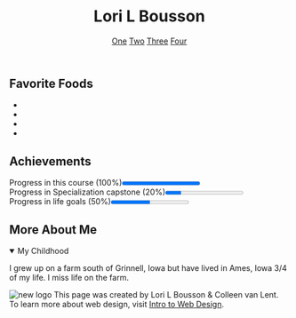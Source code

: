 <!DOCTYPE html>
  <meta charset="utf-8">
<html lang="en">
<head>
  <title>Capstone Final</title>
</head>
<body>
<header>
  <h1>Lori L Bousson</h1>
<nav>
<a href="one.html">One</a>
<a href="two.html">Two</a>
<a href="three.html">Three</a>
<a href="four.html">Four</a>
</nav>
</header>
<section>
  <h2>Favorite Foods</h2>
<ul>
    <li><Pizza></li>
    <li><Meatloaf</li>
    <li><Peanutbutter Cups</li>
    <li><Salad></li>
</ul>
</section>
<section>
   <h2>Achievements</h2>
       <p>Progress in this course (100%)<progress value="1"></progress><br/>
          Progress in Specialization capstone (20%)<progress value="20" max="100"></progress><br/>
          Progress in life goals (50%)<progress value="50" max="100"></progress></p>
</section>
<section>
  <h2>More About Me</h2>
      <details open>
  <summary>My Childhood</summary>
  <p>I grew up on a farm south of Grinnell, Iowa but have lived in Ames, Iowa 3/4 of my life. I miss life on the farm.</p>
    </details>
</section>
<footer>
<p>
   <img src="http://www.intro-webdesign.com/images/newlogo.png" alt="new logo">
   This page was created by Lori L Bousson &amp; Colleen van Lent. To learn more about web design, visit
   <a href="http://www.intro-webdesign.com">Intro to Web Design</a>.
</p>
</footer>
            </body>
          </html>
